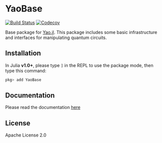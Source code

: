 # YaoBase

[![Build Status](https://travis-ci.com/QuantumBFS/YaoBase.jl.svg?branch=master)](https://travis-ci.com/QuantumBFS/YaoBase.jl)
[![Codecov](https://codecov.io/gh/QuantumBFS/YaoBase.jl/branch/master/graph/badge.svg)](https://codecov.io/gh/QuantumBFS/YaoBase.jl)

Base package for [Yao.jl](https://github.com/QuantumBFS/Yao.jl). This package includes some basic infrastructure and interfaces for manipulating quantum circuits.

## Installation

In Julia **v1.0+**, please type `]` in the REPL to use the package mode, then type this command:

```julia
pkg> add YaoBase
```

## Documentation

Please read the documentation [here]()

## License

Apache License 2.0
